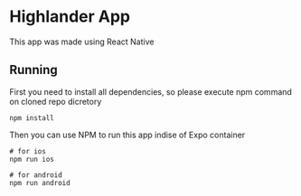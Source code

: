 # Highlander App
This app was made using React Native

## Running

First you need to install all dependencies, so please execute npm command on cloned repo dicretory

```shell
npm install
```

Then you can use NPM to run this app indise of Expo container

```shell
# for ios
npm run ios

# for android
npm run android
```